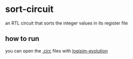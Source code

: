 # sort-circuit
an RTL circuit that sorts the integer values in its register file

## how to run
you can open the [.circ]() files with [logisim-evolution](https://github.com/logisim-evolution/logisim-evolution/releases)
